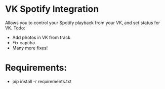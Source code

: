 # VK Spotify Integration
Allows you to control your Spotify playback from your VK, and set status for VK.
Todo:
- Add photos in VK from track.
- Fix capcha.
- Many more fixes!

# Requirements:
- pip install -r requirements.txt